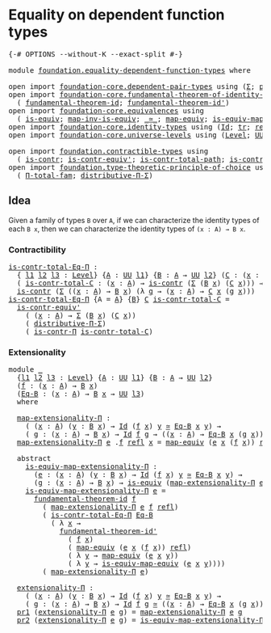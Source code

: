 # Equality on dependent function types

<pre class="Agda"><a id="49" class="Symbol">{-#</a> <a id="53" class="Keyword">OPTIONS</a> <a id="61" class="Pragma">--without-K</a> <a id="73" class="Pragma">--exact-split</a> <a id="87" class="Symbol">#-}</a>

<a id="92" class="Keyword">module</a> <a id="99" href="foundation.equality-dependent-function-types.html" class="Module">foundation.equality-dependent-function-types</a> <a id="144" class="Keyword">where</a>

<a id="151" class="Keyword">open</a> <a id="156" class="Keyword">import</a> <a id="163" href="foundation-core.dependent-pair-types.html" class="Module">foundation-core.dependent-pair-types</a> <a id="200" class="Keyword">using</a> <a id="206" class="Symbol">(</a><a id="207" href="foundation-core.dependent-pair-types.html#502" class="Record">Σ</a><a id="208" class="Symbol">;</a> <a id="210" href="foundation-core.dependent-pair-types.html#575" class="InductiveConstructor">pair</a><a id="214" class="Symbol">;</a> <a id="216" href="foundation-core.dependent-pair-types.html#592" class="Field">pr1</a><a id="219" class="Symbol">;</a> <a id="221" href="foundation-core.dependent-pair-types.html#604" class="Field">pr2</a><a id="224" class="Symbol">)</a>
<a id="226" class="Keyword">open</a> <a id="231" class="Keyword">import</a> <a id="238" href="foundation-core.fundamental-theorem-of-identity-types.html" class="Module">foundation-core.fundamental-theorem-of-identity-types</a> <a id="292" class="Keyword">using</a>
  <a id="300" class="Symbol">(</a> <a id="302" href="foundation-core.fundamental-theorem-of-identity-types.html#1888" class="Function">fundamental-theorem-id</a><a id="324" class="Symbol">;</a> <a id="326" href="foundation-core.fundamental-theorem-of-identity-types.html#2160" class="Function">fundamental-theorem-id&#39;</a><a id="349" class="Symbol">)</a>
<a id="351" class="Keyword">open</a> <a id="356" class="Keyword">import</a> <a id="363" href="foundation-core.equivalences.html" class="Module">foundation-core.equivalences</a> <a id="392" class="Keyword">using</a>
  <a id="400" class="Symbol">(</a> <a id="402" href="foundation-core.equivalences.html#1542" class="Function">is-equiv</a><a id="410" class="Symbol">;</a> <a id="412" href="foundation-core.equivalences.html#4173" class="Function">map-inv-is-equiv</a><a id="428" class="Symbol">;</a> <a id="430" href="foundation-core.equivalences.html#1607" class="Function Operator">_≃_</a><a id="433" class="Symbol">;</a> <a id="435" href="foundation-core.equivalences.html#1807" class="Function">map-equiv</a><a id="444" class="Symbol">;</a> <a id="446" href="foundation-core.equivalences.html#1862" class="Function">is-equiv-map-equiv</a><a id="464" class="Symbol">)</a>
<a id="466" class="Keyword">open</a> <a id="471" class="Keyword">import</a> <a id="478" href="foundation-core.identity-types.html" class="Module">foundation-core.identity-types</a> <a id="509" class="Keyword">using</a> <a id="515" class="Symbol">(</a><a id="516" href="foundation-core.identity-types.html#1754" class="Datatype">Id</a><a id="518" class="Symbol">;</a> <a id="520" href="foundation-core.identity-types.html#5747" class="Function">tr</a><a id="522" class="Symbol">;</a> <a id="524" href="foundation-core.identity-types.html#1807" class="InductiveConstructor">refl</a><a id="528" class="Symbol">)</a>
<a id="530" class="Keyword">open</a> <a id="535" class="Keyword">import</a> <a id="542" href="foundation-core.universe-levels.html" class="Module">foundation-core.universe-levels</a> <a id="574" class="Keyword">using</a> <a id="580" class="Symbol">(</a><a id="581" href="Agda.Primitive.html#597" class="Postulate">Level</a><a id="586" class="Symbol">;</a> <a id="588" href="foundation-core.universe-levels.html#222" class="Primitive">UU</a><a id="590" class="Symbol">;</a> <a id="592" href="Agda.Primitive.html#810" class="Primitive Operator">_⊔_</a><a id="595" class="Symbol">)</a>

<a id="598" class="Keyword">open</a> <a id="603" class="Keyword">import</a> <a id="610" href="foundation.contractible-types.html" class="Module">foundation.contractible-types</a> <a id="640" class="Keyword">using</a>
  <a id="648" class="Symbol">(</a> <a id="650" href="foundation-core.contractible-types.html#992" class="Function">is-contr</a><a id="658" class="Symbol">;</a> <a id="660" href="foundation-core.contractible-types.html#3806" class="Function">is-contr-equiv&#39;</a><a id="675" class="Symbol">;</a> <a id="677" href="foundation-core.contractible-types.html#2037" class="Function">is-contr-total-path</a><a id="696" class="Symbol">;</a> <a id="698" href="foundation-core.contractible-types.html#6892" class="Function">is-contr-Π</a><a id="708" class="Symbol">)</a>
<a id="710" class="Keyword">open</a> <a id="715" class="Keyword">import</a> <a id="722" href="foundation.type-theoretic-principle-of-choice.html" class="Module">foundation.type-theoretic-principle-of-choice</a> <a id="768" class="Keyword">using</a>
  <a id="776" class="Symbol">(</a> <a id="778" href="foundation.type-theoretic-principle-of-choice.html#1262" class="Function">Π-total-fam</a><a id="789" class="Symbol">;</a> <a id="791" href="foundation.type-theoretic-principle-of-choice.html#4375" class="Function">distributive-Π-Σ</a><a id="807" class="Symbol">)</a>
</pre>
## Idea

Given a family of types `B` over `A`, if we can characterize the identity types of each `B x`, then we can characterize the identity types of `(x : A) → B x`.

### Contractibility

<pre class="Agda"><a id="is-contr-total-Eq-Π"></a><a id="1012" href="foundation.equality-dependent-function-types.html#1012" class="Function">is-contr-total-Eq-Π</a> <a id="1032" class="Symbol">:</a>
  <a id="1036" class="Symbol">{</a> <a id="1038" href="foundation.equality-dependent-function-types.html#1038" class="Bound">l1</a> <a id="1041" href="foundation.equality-dependent-function-types.html#1041" class="Bound">l2</a> <a id="1044" href="foundation.equality-dependent-function-types.html#1044" class="Bound">l3</a> <a id="1047" class="Symbol">:</a> <a id="1049" href="Agda.Primitive.html#597" class="Postulate">Level</a><a id="1054" class="Symbol">}</a> <a id="1056" class="Symbol">{</a><a id="1057" href="foundation.equality-dependent-function-types.html#1057" class="Bound">A</a> <a id="1059" class="Symbol">:</a> <a id="1061" href="foundation-core.universe-levels.html#222" class="Primitive">UU</a> <a id="1064" href="foundation.equality-dependent-function-types.html#1038" class="Bound">l1</a><a id="1066" class="Symbol">}</a> <a id="1068" class="Symbol">{</a><a id="1069" href="foundation.equality-dependent-function-types.html#1069" class="Bound">B</a> <a id="1071" class="Symbol">:</a> <a id="1073" href="foundation.equality-dependent-function-types.html#1057" class="Bound">A</a> <a id="1075" class="Symbol">→</a> <a id="1077" href="foundation-core.universe-levels.html#222" class="Primitive">UU</a> <a id="1080" href="foundation.equality-dependent-function-types.html#1041" class="Bound">l2</a><a id="1082" class="Symbol">}</a> <a id="1084" class="Symbol">(</a><a id="1085" href="foundation.equality-dependent-function-types.html#1085" class="Bound">C</a> <a id="1087" class="Symbol">:</a> <a id="1089" class="Symbol">(</a><a id="1090" href="foundation.equality-dependent-function-types.html#1090" class="Bound">x</a> <a id="1092" class="Symbol">:</a> <a id="1094" href="foundation.equality-dependent-function-types.html#1057" class="Bound">A</a><a id="1095" class="Symbol">)</a> <a id="1097" class="Symbol">→</a> <a id="1099" href="foundation.equality-dependent-function-types.html#1069" class="Bound">B</a> <a id="1101" href="foundation.equality-dependent-function-types.html#1090" class="Bound">x</a> <a id="1103" class="Symbol">→</a> <a id="1105" href="foundation-core.universe-levels.html#222" class="Primitive">UU</a> <a id="1108" href="foundation.equality-dependent-function-types.html#1044" class="Bound">l3</a><a id="1110" class="Symbol">)</a> <a id="1112" class="Symbol">→</a>
  <a id="1116" class="Symbol">(</a> <a id="1118" href="foundation.equality-dependent-function-types.html#1118" class="Bound">is-contr-total-C</a> <a id="1135" class="Symbol">:</a> <a id="1137" class="Symbol">(</a><a id="1138" href="foundation.equality-dependent-function-types.html#1138" class="Bound">x</a> <a id="1140" class="Symbol">:</a> <a id="1142" href="foundation.equality-dependent-function-types.html#1057" class="Bound">A</a><a id="1143" class="Symbol">)</a> <a id="1145" class="Symbol">→</a> <a id="1147" href="foundation-core.contractible-types.html#992" class="Function">is-contr</a> <a id="1156" class="Symbol">(</a><a id="1157" href="foundation-core.dependent-pair-types.html#502" class="Record">Σ</a> <a id="1159" class="Symbol">(</a><a id="1160" href="foundation.equality-dependent-function-types.html#1069" class="Bound">B</a> <a id="1162" href="foundation.equality-dependent-function-types.html#1138" class="Bound">x</a><a id="1163" class="Symbol">)</a> <a id="1165" class="Symbol">(</a><a id="1166" href="foundation.equality-dependent-function-types.html#1085" class="Bound">C</a> <a id="1168" href="foundation.equality-dependent-function-types.html#1138" class="Bound">x</a><a id="1169" class="Symbol">)))</a> <a id="1173" class="Symbol">→</a>
  <a id="1177" href="foundation-core.contractible-types.html#992" class="Function">is-contr</a> <a id="1186" class="Symbol">(</a><a id="1187" href="foundation-core.dependent-pair-types.html#502" class="Record">Σ</a> <a id="1189" class="Symbol">((</a><a id="1191" href="foundation.equality-dependent-function-types.html#1191" class="Bound">x</a> <a id="1193" class="Symbol">:</a> <a id="1195" href="foundation.equality-dependent-function-types.html#1057" class="Bound">A</a><a id="1196" class="Symbol">)</a> <a id="1198" class="Symbol">→</a> <a id="1200" href="foundation.equality-dependent-function-types.html#1069" class="Bound">B</a> <a id="1202" href="foundation.equality-dependent-function-types.html#1191" class="Bound">x</a><a id="1203" class="Symbol">)</a> <a id="1205" class="Symbol">(λ</a> <a id="1208" href="foundation.equality-dependent-function-types.html#1208" class="Bound">g</a> <a id="1210" class="Symbol">→</a> <a id="1212" class="Symbol">(</a><a id="1213" href="foundation.equality-dependent-function-types.html#1213" class="Bound">x</a> <a id="1215" class="Symbol">:</a> <a id="1217" href="foundation.equality-dependent-function-types.html#1057" class="Bound">A</a><a id="1218" class="Symbol">)</a> <a id="1220" class="Symbol">→</a> <a id="1222" href="foundation.equality-dependent-function-types.html#1085" class="Bound">C</a> <a id="1224" href="foundation.equality-dependent-function-types.html#1213" class="Bound">x</a> <a id="1226" class="Symbol">(</a><a id="1227" href="foundation.equality-dependent-function-types.html#1208" class="Bound">g</a> <a id="1229" href="foundation.equality-dependent-function-types.html#1213" class="Bound">x</a><a id="1230" class="Symbol">)))</a>
<a id="1234" href="foundation.equality-dependent-function-types.html#1012" class="Function">is-contr-total-Eq-Π</a> <a id="1254" class="Symbol">{</a><a id="1255" class="Argument">A</a> <a id="1257" class="Symbol">=</a> <a id="1259" href="foundation.equality-dependent-function-types.html#1259" class="Bound">A</a><a id="1260" class="Symbol">}</a> <a id="1262" class="Symbol">{</a><a id="1263" href="foundation.equality-dependent-function-types.html#1263" class="Bound">B</a><a id="1264" class="Symbol">}</a> <a id="1266" href="foundation.equality-dependent-function-types.html#1266" class="Bound">C</a> <a id="1268" href="foundation.equality-dependent-function-types.html#1268" class="Bound">is-contr-total-C</a> <a id="1285" class="Symbol">=</a>
  <a id="1289" href="foundation-core.contractible-types.html#3806" class="Function">is-contr-equiv&#39;</a>
    <a id="1309" class="Symbol">(</a> <a id="1311" class="Symbol">(</a><a id="1312" href="foundation.equality-dependent-function-types.html#1312" class="Bound">x</a> <a id="1314" class="Symbol">:</a> <a id="1316" href="foundation.equality-dependent-function-types.html#1259" class="Bound">A</a><a id="1317" class="Symbol">)</a> <a id="1319" class="Symbol">→</a> <a id="1321" href="foundation-core.dependent-pair-types.html#502" class="Record">Σ</a> <a id="1323" class="Symbol">(</a><a id="1324" href="foundation.equality-dependent-function-types.html#1263" class="Bound">B</a> <a id="1326" href="foundation.equality-dependent-function-types.html#1312" class="Bound">x</a><a id="1327" class="Symbol">)</a> <a id="1329" class="Symbol">(</a><a id="1330" href="foundation.equality-dependent-function-types.html#1266" class="Bound">C</a> <a id="1332" href="foundation.equality-dependent-function-types.html#1312" class="Bound">x</a><a id="1333" class="Symbol">))</a>
    <a id="1340" class="Symbol">(</a> <a id="1342" href="foundation.type-theoretic-principle-of-choice.html#4375" class="Function">distributive-Π-Σ</a><a id="1358" class="Symbol">)</a>
    <a id="1364" class="Symbol">(</a> <a id="1366" href="foundation-core.contractible-types.html#6892" class="Function">is-contr-Π</a> <a id="1377" href="foundation.equality-dependent-function-types.html#1268" class="Bound">is-contr-total-C</a><a id="1393" class="Symbol">)</a>
</pre>
### Extensionality

<pre class="Agda"><a id="1428" class="Keyword">module</a> <a id="1435" href="foundation.equality-dependent-function-types.html#1435" class="Module">_</a>
  <a id="1439" class="Symbol">{</a><a id="1440" href="foundation.equality-dependent-function-types.html#1440" class="Bound">l1</a> <a id="1443" href="foundation.equality-dependent-function-types.html#1443" class="Bound">l2</a> <a id="1446" href="foundation.equality-dependent-function-types.html#1446" class="Bound">l3</a> <a id="1449" class="Symbol">:</a> <a id="1451" href="Agda.Primitive.html#597" class="Postulate">Level</a><a id="1456" class="Symbol">}</a> <a id="1458" class="Symbol">{</a><a id="1459" href="foundation.equality-dependent-function-types.html#1459" class="Bound">A</a> <a id="1461" class="Symbol">:</a> <a id="1463" href="foundation-core.universe-levels.html#222" class="Primitive">UU</a> <a id="1466" href="foundation.equality-dependent-function-types.html#1440" class="Bound">l1</a><a id="1468" class="Symbol">}</a> <a id="1470" class="Symbol">{</a><a id="1471" href="foundation.equality-dependent-function-types.html#1471" class="Bound">B</a> <a id="1473" class="Symbol">:</a> <a id="1475" href="foundation.equality-dependent-function-types.html#1459" class="Bound">A</a> <a id="1477" class="Symbol">→</a> <a id="1479" href="foundation-core.universe-levels.html#222" class="Primitive">UU</a> <a id="1482" href="foundation.equality-dependent-function-types.html#1443" class="Bound">l2</a><a id="1484" class="Symbol">}</a>
  <a id="1488" class="Symbol">(</a><a id="1489" href="foundation.equality-dependent-function-types.html#1489" class="Bound">f</a> <a id="1491" class="Symbol">:</a> <a id="1493" class="Symbol">(</a><a id="1494" href="foundation.equality-dependent-function-types.html#1494" class="Bound">x</a> <a id="1496" class="Symbol">:</a> <a id="1498" href="foundation.equality-dependent-function-types.html#1459" class="Bound">A</a><a id="1499" class="Symbol">)</a> <a id="1501" class="Symbol">→</a> <a id="1503" href="foundation.equality-dependent-function-types.html#1471" class="Bound">B</a> <a id="1505" href="foundation.equality-dependent-function-types.html#1494" class="Bound">x</a><a id="1506" class="Symbol">)</a>
  <a id="1510" class="Symbol">(</a><a id="1511" href="foundation.equality-dependent-function-types.html#1511" class="Bound">Eq-B</a> <a id="1516" class="Symbol">:</a> <a id="1518" class="Symbol">(</a><a id="1519" href="foundation.equality-dependent-function-types.html#1519" class="Bound">x</a> <a id="1521" class="Symbol">:</a> <a id="1523" href="foundation.equality-dependent-function-types.html#1459" class="Bound">A</a><a id="1524" class="Symbol">)</a> <a id="1526" class="Symbol">→</a> <a id="1528" href="foundation.equality-dependent-function-types.html#1471" class="Bound">B</a> <a id="1530" href="foundation.equality-dependent-function-types.html#1519" class="Bound">x</a> <a id="1532" class="Symbol">→</a> <a id="1534" href="foundation-core.universe-levels.html#222" class="Primitive">UU</a> <a id="1537" href="foundation.equality-dependent-function-types.html#1446" class="Bound">l3</a><a id="1539" class="Symbol">)</a>
  <a id="1543" class="Keyword">where</a>

  <a id="1552" href="foundation.equality-dependent-function-types.html#1552" class="Function">map-extensionality-Π</a> <a id="1573" class="Symbol">:</a>
    <a id="1579" class="Symbol">(</a> <a id="1581" class="Symbol">(</a><a id="1582" href="foundation.equality-dependent-function-types.html#1582" class="Bound">x</a> <a id="1584" class="Symbol">:</a> <a id="1586" href="foundation.equality-dependent-function-types.html#1459" class="Bound">A</a><a id="1587" class="Symbol">)</a> <a id="1589" class="Symbol">(</a><a id="1590" href="foundation.equality-dependent-function-types.html#1590" class="Bound">y</a> <a id="1592" class="Symbol">:</a> <a id="1594" href="foundation.equality-dependent-function-types.html#1471" class="Bound">B</a> <a id="1596" href="foundation.equality-dependent-function-types.html#1582" class="Bound">x</a><a id="1597" class="Symbol">)</a> <a id="1599" class="Symbol">→</a> <a id="1601" href="foundation-core.identity-types.html#1754" class="Datatype">Id</a> <a id="1604" class="Symbol">(</a><a id="1605" href="foundation.equality-dependent-function-types.html#1489" class="Bound">f</a> <a id="1607" href="foundation.equality-dependent-function-types.html#1582" class="Bound">x</a><a id="1608" class="Symbol">)</a> <a id="1610" href="foundation.equality-dependent-function-types.html#1590" class="Bound">y</a> <a id="1612" href="foundation-core.equivalences.html#1607" class="Function Operator">≃</a> <a id="1614" href="foundation.equality-dependent-function-types.html#1511" class="Bound">Eq-B</a> <a id="1619" href="foundation.equality-dependent-function-types.html#1582" class="Bound">x</a> <a id="1621" href="foundation.equality-dependent-function-types.html#1590" class="Bound">y</a><a id="1622" class="Symbol">)</a> <a id="1624" class="Symbol">→</a>
    <a id="1630" class="Symbol">(</a> <a id="1632" href="foundation.equality-dependent-function-types.html#1632" class="Bound">g</a> <a id="1634" class="Symbol">:</a> <a id="1636" class="Symbol">(</a><a id="1637" href="foundation.equality-dependent-function-types.html#1637" class="Bound">x</a> <a id="1639" class="Symbol">:</a> <a id="1641" href="foundation.equality-dependent-function-types.html#1459" class="Bound">A</a><a id="1642" class="Symbol">)</a> <a id="1644" class="Symbol">→</a> <a id="1646" href="foundation.equality-dependent-function-types.html#1471" class="Bound">B</a> <a id="1648" href="foundation.equality-dependent-function-types.html#1637" class="Bound">x</a><a id="1649" class="Symbol">)</a> <a id="1651" class="Symbol">→</a> <a id="1653" href="foundation-core.identity-types.html#1754" class="Datatype">Id</a> <a id="1656" href="foundation.equality-dependent-function-types.html#1489" class="Bound">f</a> <a id="1658" href="foundation.equality-dependent-function-types.html#1632" class="Bound">g</a> <a id="1660" class="Symbol">→</a> <a id="1662" class="Symbol">((</a><a id="1664" href="foundation.equality-dependent-function-types.html#1664" class="Bound">x</a> <a id="1666" class="Symbol">:</a> <a id="1668" href="foundation.equality-dependent-function-types.html#1459" class="Bound">A</a><a id="1669" class="Symbol">)</a> <a id="1671" class="Symbol">→</a> <a id="1673" href="foundation.equality-dependent-function-types.html#1511" class="Bound">Eq-B</a> <a id="1678" href="foundation.equality-dependent-function-types.html#1664" class="Bound">x</a> <a id="1680" class="Symbol">(</a><a id="1681" href="foundation.equality-dependent-function-types.html#1632" class="Bound">g</a> <a id="1683" href="foundation.equality-dependent-function-types.html#1664" class="Bound">x</a><a id="1684" class="Symbol">))</a>
  <a id="1689" href="foundation.equality-dependent-function-types.html#1552" class="Function">map-extensionality-Π</a> <a id="1710" href="foundation.equality-dependent-function-types.html#1710" class="Bound">e</a> <a id="1712" class="DottedPattern Symbol">.</a><a id="1713" href="foundation.equality-dependent-function-types.html#1489" class="DottedPattern Bound">f</a> <a id="1715" href="foundation-core.identity-types.html#1807" class="InductiveConstructor">refl</a> <a id="1720" href="foundation.equality-dependent-function-types.html#1720" class="Bound">x</a> <a id="1722" class="Symbol">=</a> <a id="1724" href="foundation-core.equivalences.html#1807" class="Function">map-equiv</a> <a id="1734" class="Symbol">(</a><a id="1735" href="foundation.equality-dependent-function-types.html#1710" class="Bound">e</a> <a id="1737" href="foundation.equality-dependent-function-types.html#1720" class="Bound">x</a> <a id="1739" class="Symbol">(</a><a id="1740" href="foundation.equality-dependent-function-types.html#1489" class="Bound">f</a> <a id="1742" href="foundation.equality-dependent-function-types.html#1720" class="Bound">x</a><a id="1743" class="Symbol">))</a> <a id="1746" href="foundation-core.identity-types.html#1807" class="InductiveConstructor">refl</a>

  <a id="1754" class="Keyword">abstract</a>
    <a id="1767" href="foundation.equality-dependent-function-types.html#1767" class="Function">is-equiv-map-extensionality-Π</a> <a id="1797" class="Symbol">:</a>
      <a id="1805" class="Symbol">(</a><a id="1806" href="foundation.equality-dependent-function-types.html#1806" class="Bound">e</a> <a id="1808" class="Symbol">:</a> <a id="1810" class="Symbol">(</a><a id="1811" href="foundation.equality-dependent-function-types.html#1811" class="Bound">x</a> <a id="1813" class="Symbol">:</a> <a id="1815" href="foundation.equality-dependent-function-types.html#1459" class="Bound">A</a><a id="1816" class="Symbol">)</a> <a id="1818" class="Symbol">(</a><a id="1819" href="foundation.equality-dependent-function-types.html#1819" class="Bound">y</a> <a id="1821" class="Symbol">:</a> <a id="1823" href="foundation.equality-dependent-function-types.html#1471" class="Bound">B</a> <a id="1825" href="foundation.equality-dependent-function-types.html#1811" class="Bound">x</a><a id="1826" class="Symbol">)</a> <a id="1828" class="Symbol">→</a> <a id="1830" href="foundation-core.identity-types.html#1754" class="Datatype">Id</a> <a id="1833" class="Symbol">(</a><a id="1834" href="foundation.equality-dependent-function-types.html#1489" class="Bound">f</a> <a id="1836" href="foundation.equality-dependent-function-types.html#1811" class="Bound">x</a><a id="1837" class="Symbol">)</a> <a id="1839" href="foundation.equality-dependent-function-types.html#1819" class="Bound">y</a> <a id="1841" href="foundation-core.equivalences.html#1607" class="Function Operator">≃</a> <a id="1843" href="foundation.equality-dependent-function-types.html#1511" class="Bound">Eq-B</a> <a id="1848" href="foundation.equality-dependent-function-types.html#1811" class="Bound">x</a> <a id="1850" href="foundation.equality-dependent-function-types.html#1819" class="Bound">y</a><a id="1851" class="Symbol">)</a> <a id="1853" class="Symbol">→</a>
      <a id="1861" class="Symbol">(</a><a id="1862" href="foundation.equality-dependent-function-types.html#1862" class="Bound">g</a> <a id="1864" class="Symbol">:</a> <a id="1866" class="Symbol">(</a><a id="1867" href="foundation.equality-dependent-function-types.html#1867" class="Bound">x</a> <a id="1869" class="Symbol">:</a> <a id="1871" href="foundation.equality-dependent-function-types.html#1459" class="Bound">A</a><a id="1872" class="Symbol">)</a> <a id="1874" class="Symbol">→</a> <a id="1876" href="foundation.equality-dependent-function-types.html#1471" class="Bound">B</a> <a id="1878" href="foundation.equality-dependent-function-types.html#1867" class="Bound">x</a><a id="1879" class="Symbol">)</a> <a id="1881" class="Symbol">→</a> <a id="1883" href="foundation-core.equivalences.html#1542" class="Function">is-equiv</a> <a id="1892" class="Symbol">(</a><a id="1893" href="foundation.equality-dependent-function-types.html#1552" class="Function">map-extensionality-Π</a> <a id="1914" href="foundation.equality-dependent-function-types.html#1806" class="Bound">e</a> <a id="1916" href="foundation.equality-dependent-function-types.html#1862" class="Bound">g</a><a id="1917" class="Symbol">)</a>
    <a id="1923" href="foundation.equality-dependent-function-types.html#1767" class="Function">is-equiv-map-extensionality-Π</a> <a id="1953" href="foundation.equality-dependent-function-types.html#1953" class="Bound">e</a> <a id="1955" class="Symbol">=</a>
      <a id="1963" href="foundation-core.fundamental-theorem-of-identity-types.html#1888" class="Function">fundamental-theorem-id</a> <a id="1986" href="foundation.equality-dependent-function-types.html#1489" class="Bound">f</a>
        <a id="1996" class="Symbol">(</a> <a id="1998" href="foundation.equality-dependent-function-types.html#1552" class="Function">map-extensionality-Π</a> <a id="2019" href="foundation.equality-dependent-function-types.html#1953" class="Bound">e</a> <a id="2021" href="foundation.equality-dependent-function-types.html#1489" class="Bound">f</a> <a id="2023" href="foundation-core.identity-types.html#1807" class="InductiveConstructor">refl</a><a id="2027" class="Symbol">)</a>
        <a id="2037" class="Symbol">(</a> <a id="2039" href="foundation.equality-dependent-function-types.html#1012" class="Function">is-contr-total-Eq-Π</a> <a id="2059" href="foundation.equality-dependent-function-types.html#1511" class="Bound">Eq-B</a>
          <a id="2074" class="Symbol">(</a> <a id="2076" class="Symbol">λ</a> <a id="2078" href="foundation.equality-dependent-function-types.html#2078" class="Bound">x</a> <a id="2080" class="Symbol">→</a>
            <a id="2094" href="foundation-core.fundamental-theorem-of-identity-types.html#2160" class="Function">fundamental-theorem-id&#39;</a>
              <a id="2132" class="Symbol">(</a> <a id="2134" href="foundation.equality-dependent-function-types.html#1489" class="Bound">f</a> <a id="2136" href="foundation.equality-dependent-function-types.html#2078" class="Bound">x</a><a id="2137" class="Symbol">)</a>
              <a id="2153" class="Symbol">(</a> <a id="2155" href="foundation-core.equivalences.html#1807" class="Function">map-equiv</a> <a id="2165" class="Symbol">(</a><a id="2166" href="foundation.equality-dependent-function-types.html#1953" class="Bound">e</a> <a id="2168" href="foundation.equality-dependent-function-types.html#2078" class="Bound">x</a> <a id="2170" class="Symbol">(</a><a id="2171" href="foundation.equality-dependent-function-types.html#1489" class="Bound">f</a> <a id="2173" href="foundation.equality-dependent-function-types.html#2078" class="Bound">x</a><a id="2174" class="Symbol">))</a> <a id="2177" href="foundation-core.identity-types.html#1807" class="InductiveConstructor">refl</a><a id="2181" class="Symbol">)</a>
              <a id="2197" class="Symbol">(</a> <a id="2199" class="Symbol">λ</a> <a id="2201" href="foundation.equality-dependent-function-types.html#2201" class="Bound">y</a> <a id="2203" class="Symbol">→</a> <a id="2205" href="foundation-core.equivalences.html#1807" class="Function">map-equiv</a> <a id="2215" class="Symbol">(</a><a id="2216" href="foundation.equality-dependent-function-types.html#1953" class="Bound">e</a> <a id="2218" href="foundation.equality-dependent-function-types.html#2078" class="Bound">x</a> <a id="2220" href="foundation.equality-dependent-function-types.html#2201" class="Bound">y</a><a id="2221" class="Symbol">))</a>
              <a id="2238" class="Symbol">(</a> <a id="2240" class="Symbol">λ</a> <a id="2242" href="foundation.equality-dependent-function-types.html#2242" class="Bound">y</a> <a id="2244" class="Symbol">→</a> <a id="2246" href="foundation-core.equivalences.html#1862" class="Function">is-equiv-map-equiv</a> <a id="2265" class="Symbol">(</a><a id="2266" href="foundation.equality-dependent-function-types.html#1953" class="Bound">e</a> <a id="2268" href="foundation.equality-dependent-function-types.html#2078" class="Bound">x</a> <a id="2270" href="foundation.equality-dependent-function-types.html#2242" class="Bound">y</a><a id="2271" class="Symbol">))))</a>
        <a id="2284" class="Symbol">(</a> <a id="2286" href="foundation.equality-dependent-function-types.html#1552" class="Function">map-extensionality-Π</a> <a id="2307" href="foundation.equality-dependent-function-types.html#1953" class="Bound">e</a><a id="2308" class="Symbol">)</a>
  
  <a id="2315" href="foundation.equality-dependent-function-types.html#2315" class="Function">extensionality-Π</a> <a id="2332" class="Symbol">:</a>
    <a id="2338" class="Symbol">(</a> <a id="2340" class="Symbol">(</a><a id="2341" href="foundation.equality-dependent-function-types.html#2341" class="Bound">x</a> <a id="2343" class="Symbol">:</a> <a id="2345" href="foundation.equality-dependent-function-types.html#1459" class="Bound">A</a><a id="2346" class="Symbol">)</a> <a id="2348" class="Symbol">(</a><a id="2349" href="foundation.equality-dependent-function-types.html#2349" class="Bound">y</a> <a id="2351" class="Symbol">:</a> <a id="2353" href="foundation.equality-dependent-function-types.html#1471" class="Bound">B</a> <a id="2355" href="foundation.equality-dependent-function-types.html#2341" class="Bound">x</a><a id="2356" class="Symbol">)</a> <a id="2358" class="Symbol">→</a> <a id="2360" href="foundation-core.identity-types.html#1754" class="Datatype">Id</a> <a id="2363" class="Symbol">(</a><a id="2364" href="foundation.equality-dependent-function-types.html#1489" class="Bound">f</a> <a id="2366" href="foundation.equality-dependent-function-types.html#2341" class="Bound">x</a><a id="2367" class="Symbol">)</a> <a id="2369" href="foundation.equality-dependent-function-types.html#2349" class="Bound">y</a> <a id="2371" href="foundation-core.equivalences.html#1607" class="Function Operator">≃</a> <a id="2373" href="foundation.equality-dependent-function-types.html#1511" class="Bound">Eq-B</a> <a id="2378" href="foundation.equality-dependent-function-types.html#2341" class="Bound">x</a> <a id="2380" href="foundation.equality-dependent-function-types.html#2349" class="Bound">y</a><a id="2381" class="Symbol">)</a> <a id="2383" class="Symbol">→</a>
    <a id="2389" class="Symbol">(</a> <a id="2391" href="foundation.equality-dependent-function-types.html#2391" class="Bound">g</a> <a id="2393" class="Symbol">:</a> <a id="2395" class="Symbol">(</a><a id="2396" href="foundation.equality-dependent-function-types.html#2396" class="Bound">x</a> <a id="2398" class="Symbol">:</a> <a id="2400" href="foundation.equality-dependent-function-types.html#1459" class="Bound">A</a><a id="2401" class="Symbol">)</a> <a id="2403" class="Symbol">→</a> <a id="2405" href="foundation.equality-dependent-function-types.html#1471" class="Bound">B</a> <a id="2407" href="foundation.equality-dependent-function-types.html#2396" class="Bound">x</a><a id="2408" class="Symbol">)</a> <a id="2410" class="Symbol">→</a> <a id="2412" href="foundation-core.identity-types.html#1754" class="Datatype">Id</a> <a id="2415" href="foundation.equality-dependent-function-types.html#1489" class="Bound">f</a> <a id="2417" href="foundation.equality-dependent-function-types.html#2391" class="Bound">g</a> <a id="2419" href="foundation-core.equivalences.html#1607" class="Function Operator">≃</a> <a id="2421" class="Symbol">((</a><a id="2423" href="foundation.equality-dependent-function-types.html#2423" class="Bound">x</a> <a id="2425" class="Symbol">:</a> <a id="2427" href="foundation.equality-dependent-function-types.html#1459" class="Bound">A</a><a id="2428" class="Symbol">)</a> <a id="2430" class="Symbol">→</a> <a id="2432" href="foundation.equality-dependent-function-types.html#1511" class="Bound">Eq-B</a> <a id="2437" href="foundation.equality-dependent-function-types.html#2423" class="Bound">x</a> <a id="2439" class="Symbol">(</a><a id="2440" href="foundation.equality-dependent-function-types.html#2391" class="Bound">g</a> <a id="2442" href="foundation.equality-dependent-function-types.html#2423" class="Bound">x</a><a id="2443" class="Symbol">))</a>
  <a id="2448" href="foundation-core.dependent-pair-types.html#592" class="Field">pr1</a> <a id="2452" class="Symbol">(</a><a id="2453" href="foundation.equality-dependent-function-types.html#2315" class="Function">extensionality-Π</a> <a id="2470" href="foundation.equality-dependent-function-types.html#2470" class="Bound">e</a> <a id="2472" href="foundation.equality-dependent-function-types.html#2472" class="Bound">g</a><a id="2473" class="Symbol">)</a> <a id="2475" class="Symbol">=</a> <a id="2477" href="foundation.equality-dependent-function-types.html#1552" class="Function">map-extensionality-Π</a> <a id="2498" href="foundation.equality-dependent-function-types.html#2470" class="Bound">e</a> <a id="2500" href="foundation.equality-dependent-function-types.html#2472" class="Bound">g</a>
  <a id="2504" href="foundation-core.dependent-pair-types.html#604" class="Field">pr2</a> <a id="2508" class="Symbol">(</a><a id="2509" href="foundation.equality-dependent-function-types.html#2315" class="Function">extensionality-Π</a> <a id="2526" href="foundation.equality-dependent-function-types.html#2526" class="Bound">e</a> <a id="2528" href="foundation.equality-dependent-function-types.html#2528" class="Bound">g</a><a id="2529" class="Symbol">)</a> <a id="2531" class="Symbol">=</a> <a id="2533" href="foundation.equality-dependent-function-types.html#1767" class="Function">is-equiv-map-extensionality-Π</a> <a id="2563" href="foundation.equality-dependent-function-types.html#2526" class="Bound">e</a> <a id="2565" href="foundation.equality-dependent-function-types.html#2528" class="Bound">g</a>
</pre>